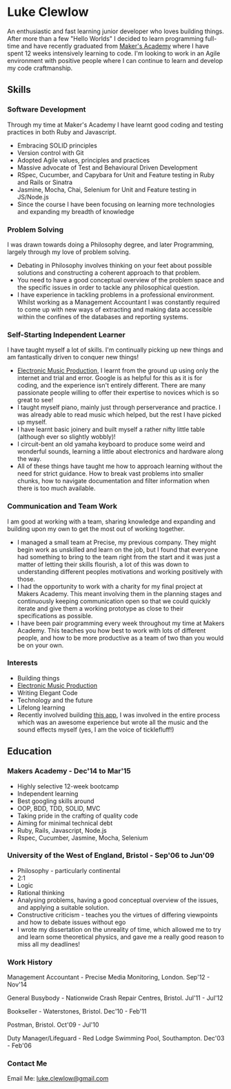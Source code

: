 # Luke Clewlow

An enthusiastic and fast learning junior developer who loves building things. After more than a few "Hello Worlds" I decided to learn programming full-time and have recently graduated from [Maker's Academy](www.makersacademy.com/) where I have spent 12 weeks intensively learning to code. I'm looking to work in an Agile environment with positive people where I can continue to learn and develop my code craftmanship.

## Skills

### Software Development

Through my time at Maker's Academy I have learnt good coding and testing practices in both Ruby and Javascript.

- Embracing SOLID principles
- Version control with Git
- Adopted Agile values, principles and practices
- Massive advocate of Test and Behavioural Driven Development
- RSpec, Cucumber, and Capybara for Unit and Feature testing in Ruby and Rails or Sinatra
- Jasmine, Mocha, Chai, Selenium for Unit and Feature testing in JS/Node.js
- Since the course I have been focusing on learning more technologies and expanding my breadth of knowledge


### Problem Solving

I was drawn towards doing a Philosophy degree, and later Programming, largely through my love of problem solving.

- Debating in Philosophy involves thinking on your feet about possible solutions and constructing a coherent approach to that problem.
- You need to have a good conceptual overview of the problem space and the specific issues in order to tackle any philosophical question.
- I have experience in tackling problems in a professional environment. Whilst working as a Management Accountant I was constantly required to come up with new ways of extracting and making data accessible within the confines of the databases and reporting systems.

### Self-Starting Independent Learner

I have taught myself a lot of skills. I'm continually picking up new things and am fantastically driven to conquer new things!

- [Electronic Music Production](https://soundcloud.com/luk3nuk3m), I learnt from the ground up using only the internet and trial and error. Google is as helpful for this as it is for coding, and the experience isn't entirely different. There are many passionate people willing to offer their expertise to novices which is so great to see! 
- I taught myself piano, mainly just through perserverance and practice. I was already able to read music which helped, but the rest I have picked up myself.
- I have learnt basic joinery and built myself a rather nifty little table (although ever so slightly wobbly)!
- I circuit-bent an old yamaha keyboard to produce some weird and wonderful sounds, learning a little about electronics and hardware along the way.
- All of these things have taught me how to approach learning without the need for strict guidance. How to break vast problems into smaller chunks, how to navigate documentation and filter information when there is too much available.

### Communication and Team Work

I am good at working with a team, sharing knowledge and expanding and building upon my own to get the most out of working together.

- I managed a small team at Precise, my previous company. They might begin work as unskilled and learn on the job, but I found that everyone had something to bring to the team right from the start and it was just a matter of letting their skills flourish, a lot of this was down to understanding different peoples motivations and working positively with those.
- I had the opportunity to work with a charity for my final project at Makers Academy. This meant involving them in the planning stages and continuously keeping communication open so that we could quickly iterate and give them a working prototype as close to their specifications as possible.
- I have been pair programming every week throughout my time at Makers Academy. This teaches you how best to work with lots of different people, and how to be more productive as a team of two than you would be on your own.

### Interests

- Building things 
- [Electronic Music Production](https://soundcloud.com/luk3nuk3m)
- Writing Elegant Code
- Technology and the future
- Lifelong learning
- Recently involved building [this app](https://itunes.apple.com/app/ticklefluff/id965582073?mt=8), I was involved in the entire process which was an awesome experience but wrote all the music and the sound effects myself (yes, I am the voice of ticklefluff!)

## Education

### Makers Academy - Dec'14 to Mar'15

- Highly selective 12-week bootcamp
- Independent learning
- Best googling skills around
- OOP, BDD, TDD, SOLID, MVC
- Taking pride in the crafting of quality code
- Aiming for minimal technical debt
- Ruby, Rails, Javascript, Node.js
- Rspec, Cucumber, Jasmine, Mocha, Selenium

### University of the West of England, Bristol - Sep'06 to Jun'09 

- Philosophy - particularly continental
- 2:1
- Logic
- Rational thinking
- Analysing problems, having a good conceptual overview of the issues, and applying a suitable solution.
- Constructive criticism - teaches you the virtues of differing viewpoints and how to debate issues without ego
- I wrote my dissertation on the unreality of time, which allowed me to try and learn some theoretical physics, and gave me a really good reason to miss all my deadlines!

### Work History

Management Accountant - Precise Media Monitoring, London. Sep'12 - Nov'14

General Busybody - Nationwide Crash Repair Centres, Bristol. Jul'11 - Jul'12

Bookseller - Waterstones, Bristol. Dec'10 - Feb'11

Postman, Bristol. Oct'09 - Jul'10

Duty Manager/Lifeguard - Red Lodge Swimming Pool, Southampton. Dec'03 - Feb'06

### Contact Me

Email Me: luke.clewlow@gmail.com
